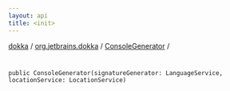 ```yaml
---
layout: api
title: <init>
---
```

[dokka](../../index.html) / [org.jetbrains.dokka](../index.html) / [ConsoleGenerator](index.html) / [<init>](_init_.html)


# <init>


```
public ConsoleGenerator(signatureGenerator: LanguageService, locationService: LocationService)
```

